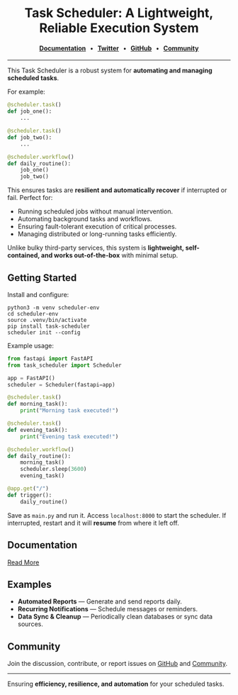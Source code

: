 <div align="center">

# Task Scheduler: A Lightweight, Reliable Execution System

#### [Documentation](#) &nbsp;&nbsp;•&nbsp;&nbsp; [Twitter](#) &nbsp;&nbsp;•&nbsp;&nbsp; [GitHub](#) &nbsp;&nbsp;•&nbsp;&nbsp; [Community](#)
</div>

---

This Task Scheduler is a robust system for **automating and managing scheduled tasks**.

For example:

```python
@scheduler.task()
def job_one():
    ...

@scheduler.task()
def job_two():
    ...

@scheduler.workflow()
def daily_routine():
    job_one()
    job_two()
```

This ensures tasks are **resilient and automatically recover** if interrupted or fail. Perfect for:

- Running scheduled jobs without manual intervention.
- Automating background tasks and workflows.
- Ensuring fault-tolerant execution of critical processes.
- Managing distributed or long-running tasks efficiently.

Unlike bulky third-party services, this system is **lightweight, self-contained, and works out-of-the-box** with minimal setup.

## Getting Started

Install and configure:

```shell
python3 -m venv scheduler-env
cd scheduler-env
source .venv/bin/activate
pip install task-scheduler
scheduler init --config
```

Example usage:

```python
from fastapi import FastAPI
from task_scheduler import Scheduler

app = FastAPI()
scheduler = Scheduler(fastapi=app)

@scheduler.task()
def morning_task():
    print("Morning task executed!")

@scheduler.task()
def evening_task():
    print("Evening task executed!")

@scheduler.workflow()
def daily_routine():
    morning_task()
    scheduler.sleep(3600)
    evening_task()

@app.get("/")
def trigger():
    daily_routine()
```

Save as `main.py` and run it. Access `localhost:8000` to start the scheduler. If interrupted, restart and it will **resume** from where it left off.

## Documentation

[Read More](#)

## Examples

- **Automated Reports** &mdash; Generate and send reports daily.
- **Recurring Notifications** &mdash; Schedule messages or reminders.
- **Data Sync & Cleanup** &mdash; Periodically clean databases or sync data sources.

## Community

Join the discussion, contribute, or report issues on [GitHub](#) and [Community](#).

---

Ensuring **efficiency, resilience, and automation** for your scheduled tasks.

